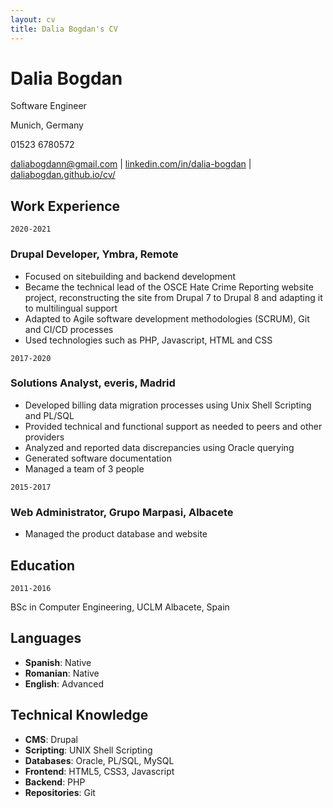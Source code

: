 ```yaml
---
layout: cv
title: Dalia Bogdan's CV
---
```

# Dalia Bogdan
Software Engineer

Munich, Germany

01523 6780572

<div id="webaddress">
<a href="daliabogdann@gmail.com">daliabogdann@gmail.com</a> | <a href="linkedin.com/in/dalia-bogdan">linkedin.com/in/dalia-bogdan</a> | <a href="daliabogdan.github.io/cv/">daliabogdan.github.io/cv/</a>
</div>

## Work Experience

`2020-2021`
### Drupal Developer, Ymbra, Remote

- Focused on sitebuilding and backend development
- Became the technical lead of the OSCE Hate Crime Reporting website project, reconstructing the site from Drupal 7 to Drupal 8 and adapting it to multilingual support
- Adapted to Agile software development methodologies (SCRUM), Git and CI/CD processes
- Used technologies such as PHP, Javascript, HTML and CSS

`2017-2020`
### Solutions Analyst, everis, Madrid

- Developed billing data migration processes using Unix Shell Scripting and PL/SQL 
- Provided technical and functional support as needed to peers and other providers
- Analyzed and reported data discrepancies using Oracle querying
- Generated software documentation
- Managed a team of 3 people

`2015-2017`
### Web Administrator, Grupo Marpasi, Albacete

 - Managed the product database and website 

## Education
`2011-2016`

BSc in Computer Engineering, UCLM Albacete, Spain

## Languages

- __Spanish__: Native
- __Romanian__: Native
- __English__: Advanced

## Technical Knowledge

- __CMS__: Drupal
- __Scripting__: UNIX Shell Scripting
- __Databases__: Oracle, PL/SQL, MySQL
- __Frontend__: HTML5, CSS3, Javascript
- __Backend__: PHP
- __Repositories__: Git


<!-- ### Footer

Last updated: Oct 2020 -->


